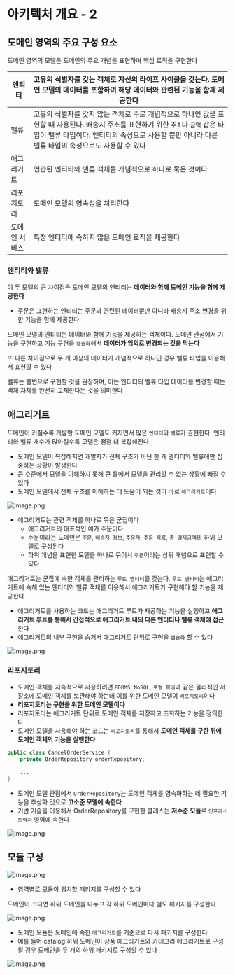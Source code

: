 # 아키텍처 개요 - 2
## 도메인 영역의 주요 구성 요소

도메인 영역의 모델은 도메인의 주요 개념을 표현하며 핵심 로직을 구현한다

| 엔티티 | 고유의 식별자를 갖는 객체로 자신의 **라이프 사이클을 갖는다**. 도메인 모델의 데이터를 포함하며 해당 데이터와 관련된 기능을 함께 제공한다 |
| --- | --- |
| 밸류 | 고유의 식별자를 갖지 않는 객체로 주로 개념적으로 하나인 값을 표현할 때 사용된다. 배송지 주소를 표현하기 위한 `주소`나 `금액` 같은 타입이 밸류 타입이다. 엔티티의 속성으로 사용할 뿐만 아니라 다른 밸류 타입의 속성으로도 사용할 수 있다 |
| 애그리거트 | 연관된 엔티티와 밸류 객체를 개념적으로 하나로 묶은 것이다 |
| 리포지토리 | 도메인 모델의 영속성을 처리한다 |
| 도메인 서비스 | 특정 엔티티에 속하지 않은 도메인 로직을 제공한다 |

### 엔티티와 밸류

이 두 모델의 큰 차이점은 도메인 모델의 엔티티는 **데이터와 함께 도메인 기능을 함께 제공한다**

- 주문은 표현하는 엔티티는 주문과 관련된 데이터뿐만 아니라 배송지 주소 변경을 위한 기능을 함께 제공한다

도메인 모델의 엔티티는 데이터와 함께 기능을 제공하는 객체이다. 도메인 관점에서 기능을 구현하고 기능 구현을 `캡슐화`해서 **데이터가 임의로 변경되는 것을 막는다**

또 다른 차이점으로 두 개 이상의 데이터가 개념적으로 하나인 경우 밸류 타입을 이용해서 표현할 수 있다

밸류는 불변으로 구현할 것을 권장하며, 이는 엔티티의 밸류 타입 데이터를 변경할 때는 객체 자체를 완전히 교체한다는 것을 의미한다

## 애그리거트

도메인이 커질수록 개발할 도메인 모델도 커지면서 많은 `엔티티`와 `밸류`가 출현한다. 엔티티와 밸류 개수가 많아질수록 모델은 점점 더 복잡해진다

- 도메인 모델이 복잡해지면 개발자가 전체 구조가 아닌 한 개 엔티티와 밸류에만 집중하는 상황이 발생한다
- 큰 수준에서 모델을 이해하지 못해 큰 틀에서 모델을 관리할 수 없는 상황에 빠질 수 있다
- 도메인 모델에서 전체 구조를 이해하는 데 도움이 되는 것이 바로 `애그리거트`이다

![image.png](/assets/img/chapter2/ddd/ddd_2_8.png)

- 애그리거트는 관련 객체를 하나로 묶은 군집이다
    - 애그리거트의 대표적인 예가 주문이다
    - 주문이라는 도메인은 `주문`, `배송지 정보`, `주문자`, `주문 목록`, `총 결제금액`의 하위 모델로 구성된다
    - 하위 개념을 표현한 모델을 하나로 묶어서 `주문`이라는 상위 개념으로 표현할 수 있다

애그리거트는 군집에 속한 객체를 관리하는 `루트 엔티티`를 갖는다. `루트 엔티티`는 애그리거트에 속해 있는 엔티티와 밸류 객체를 이용해서 애그리거트가 구현해야 할 기능을 제공한다

- 애그리거트를 사용하는 코드는 애그리거트 루트가 제공하는 기능을 실행하고 **애그리거트 루트를 통해서 간접적으로 애그리거트 내의 다른 엔티티나 밸류 객체에 접근**한다
- 애그리거트의 내부 구현을 숨겨서 애그리거트 단위로 구현을 `캡슐화` 할 수 있다

![image.png](/assets/img/chapter2/ddd/ddd_2_9.png)

### 리포지토리

- 도메인 객체를 지속적으로 사용하려면 `RDBMS`, `NoSQL`, `로컬 파일`과 같은 물리적인 저장소에 도메인 객체를 보관해야 하는데 이를 위한 도메인 모델이 `리포지토리`이다
- **리포지토리는 구현을 위한 도메인 모델이다**
- 리포지토리는 애그리거트 단위로 도메인 객체를 저장하고 조회하는 기능을 정의한다
- 도메인 모델을 사용해야 하는 코드는 `리포지토리`를 통해서 **도메인 객체를 구한 뒤에** **도메인 객체의 기능을 실행한다**

```java
public class CancelOrderService {
	private OrderRepository orderRepository;
	
	...
}
```

- 도메인 모델 관점에서 `OrderRepository`는 도메인 객체를 영속화하는 데 필요한 기능을 추상화 것으로 **고소준 모델에 속한다**
- 기반 기술을 이용해서 OrderRepository를 구현한 클래스는 **저수준 모듈**로 `인프라스트럭처` 영역에 속한다

![image.png](/assets/img/chapter2/ddd/ddd_2_10.png)

## 모듈 구성

![image.png](/assets/img/chapter2/ddd/ddd_2_11.png)

- 영역별로 모듈이 위치할 패키지를 구성할 수 있다

도메인이 크다면 하위 도메인을 나누고 각 하위 도메인마다 별도 패키지를 구성한다

![image.png](/assets/img/chapter2/ddd/ddd_2_12.png)

- 도메인 모듈은 도메인에 속한 `애그리거트`를 기준으로 다시 패키지를 구성한다
- 예를 들어 catalog 하위 도메인이 상품 애그리거트와 카테고리 애그리거트로 구성될 경우 도메인을 두 개의 하위 패키지로 구성할 수 있다

![image.png](/assets/img/chapter2/ddd/ddd_2_13.png)